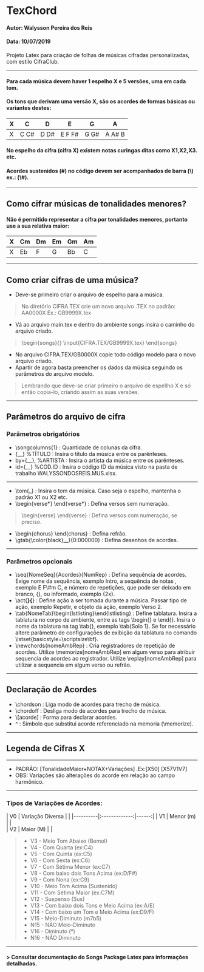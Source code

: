 # TexChord 
#### Autor: Walysson Pereira dos Reis
#### Data: 10/07/2019

Projeto Latex para criação de folhas de músicas cifradas personalizadas, com estilo CifraClub.

-----------------------------------------------
#### Para cada música devem haver 1 espelho X e 5 versões, uma em cada tom.
#### Os tons que derivam uma versão X, são os acordes de formas básicas ou variantes destes: 
| X |   C    |   D    |   E    |   G    |   A    |
|---|--------|--------|--------|--------|--------|
| X |  C C#  |  D D#  | E F F# |  G G#  | A A# B |

#### No espelho da cifra (cifra X) existem notas curingas ditas como X1,X2,X3. etc.
#### Acordes sustenidos (#) no código devem ser acompanhados de barra (\\) ex.: (\\#).
------------------------------------------------
## Como cifrar músicas de tonalidades menores?
#### Não é permitido representar a cifra por tonalidades menores, portanto use a sua relativa maior:
| X |  Cm  |  Dm  |  Em |  Gm  |  Am  |
|---|------|------|-----|------|------|
| X |  Eb  |  F   |  G  |  Bb  |  C   |
------------------------------------------------
## Como criar cifras de  uma música?
* Deve-se primeiro criar o arquivo de espelho para a música.
> No diretório CIFRA.TEX crie um novo arquivo .TEX no padrão: AA0000X Ex.: GB9999X.tex
* Vá ao arquivo main.tex e dentro do ambiente songs insira o caminho do arquivo criado.
>\begin{songs}{}
\input{CIFRA.TEX/GB9999X.tex}
\end{songs}
* No arquivo CIFRA.TEX/GB0000X copie todo código modelo para o novo arquivo criado.
* Apartir de agora basta preencher os dados da música seguindo os parâmetros do arquivo modelo.
> Lembrando que deve-se criar primeiro o arquivo de espellho X e só então copia-lo, criando assim as suas versões.
------------------------------------------------
## Parâmetros do arquivo de cifra
### Parâmetros obrigatórios

* \songcolumns{1} : Quantidade de colunas da cifra.
* {__} %TÍTULO : Insira o título da música entre os parênteses.
* by={__}, %ARTISTA : Insira o artista da música entre os parênteses.
* id={__} %COD.ID : Insira o código ID da música visto na pasta de trabalho WALYSSONDOSREIS.MUS.xlsx.
------------------------------------------------
* \tom{_} : Insira o tom da música. Caso seja o espelho, mantenha o padrão X1 ou X2 etc.
* \begin{verse*} \end{verse*} : Defina versos sem numeração.
> \begin{verse} \end{verse} : Defina versos com numeração, se preciso.
* \begin{chorus} \end{chorus} : Defina refrão.
* \gtab{\color{black}__}{0:000000} : Defina desenhos de acordes. 
------------------------------------------------
### Parâmetros opcionais
* \seq{NomeSeq}{Acordes}{NumRep} : Defina sequência de acordes. Exige nome da sequência, exemplo Intro, a sequência de notas
, exemplo E F\\#m C, e número de repetições, que pode ser deixado em branco, {}, ou informado, exemplo {2x}.
* \act{__}{__} : Define ação a ser tomada durante a música. Passar tipo de ação, exemplo Repetir, e objeto da ação, exemplo Verso 2.
* \tab{NomeTab}\begin{lstlisting}\end{lstlisting} : Define tablatura. Insira a tablatura no corpo de ambiente, entre as tags \begin{} e \end{}. Insira o nome da tablatura na tag \tab{}, exemplo \tab{Solo 1}. Se for necessário altere parâmetro de configurações de exibição da tablatura no comando \lstset{basicstyle=\scriptsize\bf}.
* \newchords{nomeAmbRep} : Cria registradores de repetição de acordes. Utilize \memorize[nomeAmbRep] em algum verso para atribuir sequencia de acordes ao registrador. Utilize \replay[nomeAmbRep] para utilizar a sequencia em algum verso ou refrão.
------------------------------------------------
## Declaração de Acordes
* \chordson : Liga modo de acordes para trecho de música.
* \chordoff : Desliga modo de acordes para trecho de música.
* \\[acorde] : Forma para declarar acordes.
* ^ : Simbolo que substitui acorde referenciado na memoria (\memorize).

------------------------------------------------
## Legenda de Cifras X
------------------------------------------------
 * PADRÃO: [TonalidadeMaior+NOTAX+Variações] .Ex:[X50] [X57V1V7]
 * OBS: Variações são alterações do acorde em relação ao campo harmônico.
------------------------------------------------
### Tipos de Variações de Acordes:
| V0 | Variação Diversa |   | |----------|:-------------:|------:|
| V1 | Menor (m)        |   |  
| V2 | Maior (M)        |   |
> * V3 - Meio Tom Abaixo (Bemol)
> * V4 - Com Quarta (ex:C4)
> * V5 - Com Quinta (ex:C5)
> * V6 - Com Sexta (ex:C6)
> * V7 - Com Sétima Menor (ex:C7)
> * V8 - Com baixo dois Tons Acima (ex:D/F#)
> * V9 - Com Nona (ex:C9)
> * V10 - Meio Tom Acima (Sustenido)
> * V11 - Com Sétima Maior (ex:C7M)
> * V12 - Suspenso (Sus)
> * V13 - Com baixo dois Tons e Meio Acima (ex:A/E)
> * V14 - Com baixo um Tom e Meio Acima (ex:D9/F) 
> * V15 - Meio-Diminuto (m7b5)
> * N15 - NÃO Meio-Diminuto
> * V16 - Diminuto (º)
> * N16 - NÃO Diminuto
------------------------------------------------
#### > Consultar documentação do Songs Package Latex para informações detalhadas.
